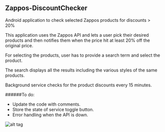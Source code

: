 Zappos-DiscountChecker
----------------------

Android application to check selected Zappos products for discounts > 20%

This application uses the Zappos API and lets a user pick their desired products
and then notifies them when the price hit at least 20% off the original price.

For selecting the products, user has to provide a search term and select the product. 

The search displays all the results including the various styles of the same products.

Background service checks for the product discounts every 15 minutes.

######To do: 
- Update the code with comments.
- Store the state of service toggle button.
- Error handling when the API is down.

![alt tag](https://raw.github.com/tanmaygarg/Zappos-DiscountChecker/master/ScreenShot.png)
